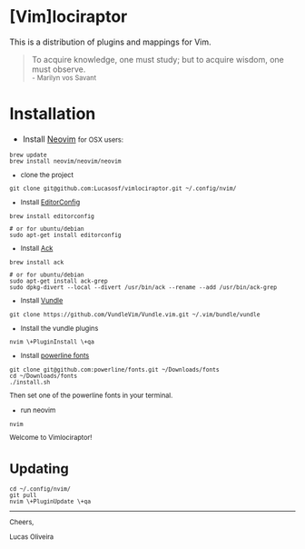 [Vim]lociraptor
===============

This is a distribution of plugins and mappings for Vim.

>To acquire knowledge, one must study; but to acquire wisdom, one must observe.<br>
><small>- Marilyn vos Savant</small>

# Installation

 - Install [Neovim](https://github.com/neovim/neovim)
<small>for OSX users:
```
brew update
brew install neovim/neovim/neovim
```

 - clone the project
```
git clone git@github.com:Lucasosf/vimlociraptor.git ~/.config/nvim/
```

- Install [EditorConfig](http://editorconfig.org/)
```
brew install editorconfig

# or for ubuntu/debian
sudo apt-get install editorconfig
```

- Install [Ack](http://beyondgrep.com/install/)
```
brew install ack

# or for ubuntu/debian
sudo apt-get install ack-grep
sudo dpkg-divert --local --divert /usr/bin/ack --rename --add /usr/bin/ack-grep
```

 - Install [Vundle](https://github.com/VundleVim/Vundle.vim)
```
git clone https://github.com/VundleVim/Vundle.vim.git ~/.vim/bundle/vundle
```

 - Install the vundle plugins
```
nvim \+PluginInstall \+qa
```

- Install [powerline fonts](https://github.com/powerline/fonts#font-families)
```
git clone git@github.com:powerline/fonts.git ~/Downloads/fonts
cd ~/Downloads/fonts
./install.sh
```
Then set one of the powerline fonts in your terminal.

- run neovim
```
nvim
```

Welcome to Vimlociraptor!

# Updating

```
cd ~/.config/nvim/
git pull
nvim \+PluginUpdate \+qa
```

---
Cheers,

Lucas Oliveira
